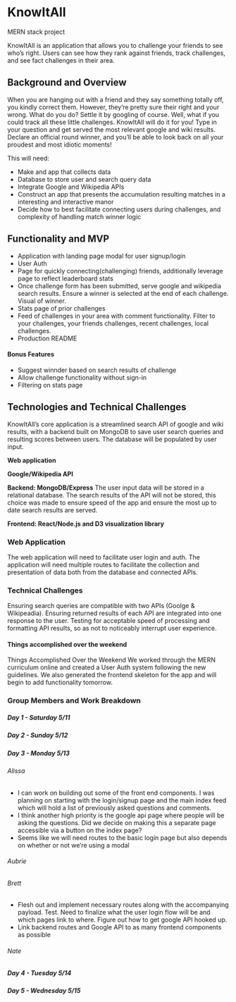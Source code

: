 # KnowItAll
MERN stack project

KnowItAll is an application that allows you to challenge your friends to see who’s right. 
Users can see how they rank against friends, track challenges, and see fact challenges in their area.

## Background and Overview
When you are hanging out with a friend and they say something totally off, you kindly correct them. However, they’re pretty sure their right and your wrong. What do you do? Settle it by googling of course. Well, what if you could track all these little challenges. KnowItAll will do it for you! Type in your question and get served the most relevant google and wiki results. Declare an official round winner, and you’ll be able to look back on all your proudest and most idiotic moments!

This will need:
* Make and app that collects data
* Database to store user and search query data
* Integrate Google and Wikipedia APIs
* Construct an app that presents the accumulation resulting matches in a interesting and interactive manor
* Decide how to best facilitate connecting users during challenges, and complexity of handling match winner logic

## Functionality and MVP
* Application with landing page modal for user signup/login
* User Auth
* Page for quickly connecting(challenging) friends, additionally leverage page to reflect leaderboard stats
* Once challenge form has been submitted, serve google and wikipedia search results. Ensure a winner is selected at the end of each challenge. Visual of winner.
* Stats page of prior challenges
* Feed of challenges in your area with comment functionality. Filter to your challenges, your friends challenges, recent challenges, local challenges.
* Production README
#### Bonus Features
* Suggest winnder based on search results of challenge
* Allow challenge functionality without sign-in
* Filtering on stats page

## Technologies and Technical Challenges
KnowItAll’s core application is a streamlined search API of google and wiki results, with a backend built on MongoDB to save user search queries and resulting scores between users. The database will be populated by user input. 

**Web application**

**Google/Wikipedia API**

**Backend: MongoDB/Express**
The user input data will be stored in a relational database. The search results of the API will not be stored, this choice was made to ensure speed of the app and ensure the most up to date search results are served.

**Frontend: React/Node.js and D3 visualization library**

### Web Application
The web application will need to facilitate user login and auth. The application will need multiple routes to facilitate the collection and presentation of data both from the database and connected APIs.

### Technical Challenges
Ensuring search queries are compatible with two APIs (Goolge & Wikipeadia). Ensuring returned results of each API are integrated into one response to the user. Testing for acceptable speed of processing and formatting API results, so as not to noticeably interrupt user experience.

#### Things accomplished over the weekend
Things Accomplished Over the Weekend
We worked through the MERN curriculum online and created a User Auth system following the new guidelines. We also generated the frontend skeleton for the app and will begin to add functionality tomorrow.

### Group Members and Work Breakdown

##### Day 1 - Saturday 5/11

##### Day 2 - Sunday 5/12

##### Day 3 - Monday 5/13

###### Alissa 
* I can work on building out some of the front end components. I was planning on starting with the login/signup page and the main index feed which will hold a list of previously asked questions and comments. 
* I think another high priority is the google api page where people will be asking the questions. Did we decide on making this a separate page accessible via a button on the index page?  
* Seems like we will need routes to the basic login page but also depends on whether or not we’re using a modal 

###### Aubrie

###### Brett
* Flesh out and implement necessary routes along with the accompanying payload. Test.  Need to finalize what the user login flow will be and which pages link to where.  Figure out how to get google API hooked up.
* Link backend routes and Google API to as many frontend components as possible

###### Nate
##### Day 4 - Tuesday 5/14

##### Day 5 - Wednesday 5/15







